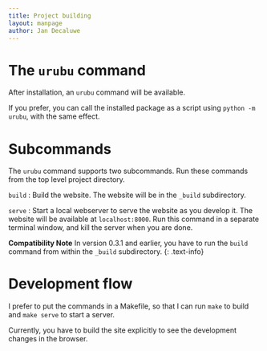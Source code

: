 ```yaml
---
title: Project building 
layout: manpage 
author: Jan Decaluwe
---
```


The `urubu` command
===================

After installation, an `urubu` command will be available.

If you prefer, you can call the installed package as a script using `python -m
urubu`, with the same effect.

Subcommands
===========

The `urubu` command supports two subcommands. Run these commands from the top
level project directory.

`build`
: Build the website.  The website will be in the `_build` subdirectory.

`serve` 
: Start a local webserver to serve the website as you develop it.  The website
will be available at `localhost:8000`. Run this command in a separate terminal
window, and kill the server when you are done.

**Compatibility Note** In version 0.3.1 and earlier, you have to run the
`build` command from within the `_build` subdirectory.
{: .text-info}

Development flow
================

I prefer to put the  commands in a Makefile, so that I can
run `make` to build and `make serve` to start a server.

Currently, you have to build the site explicitly to see
the development changes in the browser.


